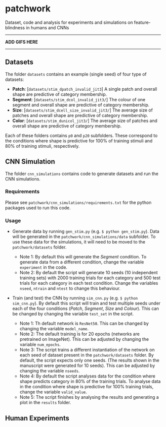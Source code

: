 # patchwork
Dataset, code and analysis for experiments and simulations on feature-blindness in humans and CNNs


*****************
**ADD GIFS HERE**
*****************

## Datasets
The folder `datasets` contains an example (single seed) of four type of datasets:
- **Patch**: [`datasets/stim_dpatch_invalid_jit3`] A single patch and overall shape are predictive of category membership.
- **Segment**: [`datasets/stim_dcol_invalid_jit3/`] The colour of one segment and overall shape are predictive of category membership.
- **Size**: [`datasets/stim_dcell_size_invalid_jit3/`] The average size of patches and overall shape are predictive of category membership.
- **Color**: [`datasets/stim_dunicol_jit3/`] The average size of patches and overall shape are predictive of category membership.

Each of these folders contains `p0` and `p20` subfolders. These correspond to the conditions where shape is predictive for 100% of training stimuli and 80% of training stimuli, respectively.


## CNN Simulation
The folder `cnn_simulations` contains code to generate datasets and run the CNN simulations.

### Requirements
Please see `patchwork/cnn_simulations/requirements.txt` for the python packages used to run this code.

### Usage
- Generate data by running `gen_stim.py` (e.g. `$ python gen_stim.py`). Data will be generated in the `patchwork/cnn_simulations/data` subfolder. To use these data for the simulations, it will need to be moved to the `patchwork/datasets` folder.
    - Note 1: By default this will generate the _Segment_ condition. To generate data from a different condition, change the variable `experiment` in the code.
    - Note 2: By default the script will generate 10 seeds (10 independent training sets) with 2000 training trials for each category and 500 test trials for each category in each test condition. Change the variables `nseed`, `ntrain` and `ntest` to change this behaviour.

- Train (and test) the CNN by running `sim_cnn.py` (e.g. `$ python sim_cnn.py`). By default this script will train and test multiple seeds under each of the four conditions (_Patch_, _Segment_, _Size_ and _Colour_). This can be changed by changing the variable `test_set` in the script.
    - Note 1: Th default network is `ResNet50`. This can be changed by changing the variable `model_name`.
    - Note 2: The default training is for 20 epochs (networks are pretrained on ImageNet). This can be adjusted by changing the variable `num_epochs`.
    - Note 3: The script trains a different instantiation of the network on each seed of dataset present in the `patchwork/datasets` folder. By default, the script expects only one seeds. (The results shown in the manuscript were generated for 10 seeds). This can be adjusted by changing the variable `nseeds`.
    - Note 4: By default the script analyses data for the condition where shape predicts category in 80% of the training trials. To analyse data in the condition where shape is predictive for 100% training trials, change the variable `valid_value`.
    - Note 5: The script finishes by analysing the results and generating a plot in the `results` folder.


## Human Experiments